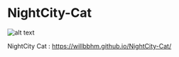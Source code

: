 # NightCity-Cat

![alt text](assets/NightCat.png)

NightCity Cat : https://willbbhm.github.io/NightCity-Cat/

